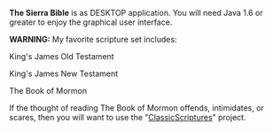 **The Sierra Bible** is as DESKTOP application. You will need Java 1.6 or greater to enjoy the graphical user interface.


**WARNING:** My favorite scripture set includes:

King's James Old Testament

King's James New Testament

The Book of Mormon


If the thought of reading The Book of Mormon offends, intimidates, or scares, then you will want to use the "[ClassicScriptures](https://github.com/soft9000/TheBibleProjects/tree/main/ClassicScriptures)" project.
